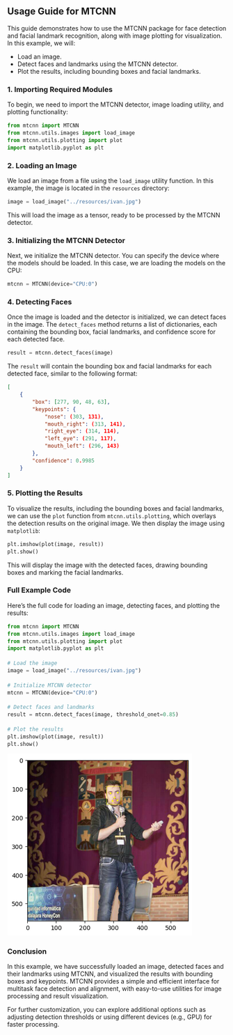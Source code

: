 ## Usage Guide for MTCNN

This guide demonstrates how to use the MTCNN package for face detection and facial landmark recognition, along with image plotting for visualization. In this example, we will:

- Load an image.
- Detect faces and landmarks using the MTCNN detector.
- Plot the results, including bounding boxes and facial landmarks.

### 1. Importing Required Modules

To begin, we need to import the MTCNN detector, image loading utility, and plotting functionality:

```python
from mtcnn import MTCNN
from mtcnn.utils.images import load_image
from mtcnn.utils.plotting import plot
import matplotlib.pyplot as plt
```

### 2. Loading an Image

We load an image from a file using the `load_image` utility function. In this example, the image is located in the `resources` directory:

```python
image = load_image("../resources/ivan.jpg")
```

This will load the image as a tensor, ready to be processed by the MTCNN detector.

### 3. Initializing the MTCNN Detector

Next, we initialize the MTCNN detector. You can specify the device where the models should be loaded. In this case, we are loading the models on the CPU:

```python
mtcnn = MTCNN(device="CPU:0")
```

### 4. Detecting Faces

Once the image is loaded and the detector is initialized, we can detect faces in the image. The `detect_faces` method returns a list of dictionaries, each containing the bounding box, facial landmarks, and confidence score for each detected face.

```python
result = mtcnn.detect_faces(image)
```

The `result` will contain the bounding box and facial landmarks for each detected face, similar to the following format:

```json
[
    {
        "box": [277, 90, 48, 63],
        "keypoints": {
            "nose": (303, 131),
            "mouth_right": (313, 141),
            "right_eye": (314, 114),
            "left_eye": (291, 117),
            "mouth_left": (296, 143)
        },
        "confidence": 0.9985
    }
]
```

### 5. Plotting the Results

To visualize the results, including the bounding boxes and facial landmarks, we can use the `plot` function from `mtcnn.utils.plotting`, which overlays the detection results on the original image. We then display the image using `matplotlib`:

```python
plt.imshow(plot(image, result))
plt.show()
```

This will display the image with the detected faces, drawing bounding boxes and marking the facial landmarks.

### Full Example Code

Here’s the full code for loading an image, detecting faces, and plotting the results:

```python
from mtcnn import MTCNN
from mtcnn.utils.images import load_image
from mtcnn.utils.plotting import plot
import matplotlib.pyplot as plt

# Load the image
image = load_image("../resources/ivan.jpg")

# Initialize MTCNN detector
mtcnn = MTCNN(device="CPU:0")

# Detect faces and landmarks
result = mtcnn.detect_faces(image, threshold_onet=0.85)

# Plot the results
plt.imshow(plot(image, result))
plt.show()
```
![Detection result](images/ivan_detection.png)


### Conclusion

In this example, we have successfully loaded an image, detected faces and their landmarks using MTCNN, and visualized the results with bounding boxes and keypoints. MTCNN provides a simple and efficient interface for multitask face detection and alignment, with easy-to-use utilities for image processing and result visualization.

For further customization, you can explore additional options such as adjusting detection thresholds or using different devices (e.g., GPU) for faster processing.

